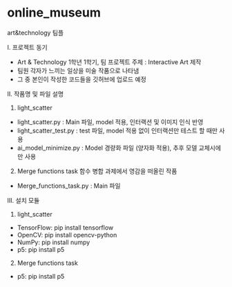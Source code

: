 # online_museum
art&amp;technology 팀플

I. 프로젝트 동기
- Art & Technology 1학년 1학기, 팀 프로젝트 주제 : Interactive Art 제작
- 팀원 각자가 느끼는 일상을 미술 작품으로 나타냄
- 그 중 본인이 작성한 코드들을 깃허브에 업로드 예정 


II. 작품명 및 파일 설명

01. light_scatter
- light_scatter.py : Main 파일, model 적용, 인터랙션 및 이미지 인식 반영
- light_scatter_test.py : test 파일, model 적용 없이 인터랙션만 테스트 할 때만 사용
- ai_model_minimize.py : Model 경량화 파일 (양자화 적용), 추후 모델 교체시에만 사용


02. Merge functions task
함수 병합 과제에서 영감을 떠올린 작품
- Merge_functions_task.py : Main 파일


III. 설치 모듈
01. light_scatter
  - TensorFlow: pip install tensorflow
  - OpenCV: pip install opencv-python
  - NumPy: pip install numpy
  - p5: pip install p5

02. Merge functions task
  - p5: pip install p5
